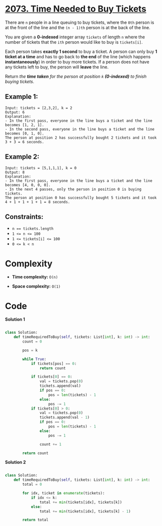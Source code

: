 # [2073. Time Needed to Buy Tickets](https://leetcode.com/problems/time-needed-to-buy-tickets/description/?envType=daily-question&envId=2024-04-09)

There are `n` people in a line queuing to buy tickets, where the `0th` person is at the front of the line and the `(n - 1)th` person is at the back of the line.

You are given a **0-indexed** integer array `tickets` of length `n` where the number of tickets that the `ith` person would like to buy is `tickets[i]`.

Each person takes **exactly 1 second** to buy a ticket. A person can only buy **1 ticket at a time** and has to go back to **the end** of the line (which happens **instantaneously**) in order to buy more tickets. If a person does not have any tickets left to buy, the person will **leave** the line.

Return _the **time taken** for the person at position `k` **(0-indexed)** to finish buying tickets_.

## Example 1:

```
Input: tickets = [2,3,2], k = 2
Output: 6
Explanation:
- In the first pass, everyone in the line buys a ticket and the line becomes [1, 2, 1].
- In the second pass, everyone in the line buys a ticket and the line becomes [0, 1, 0].
The person at position 2 has successfully bought 2 tickets and it took 3 + 3 = 6 seconds.
```

## Example 2:

```
Input: tickets = [5,1,1,1], k = 0
Output: 8
Explanation:
- In the first pass, everyone in the line buys a ticket and the line becomes [4, 0, 0, 0].
- In the next 4 passes, only the person in position 0 is buying tickets.
The person at position 0 has successfully bought 5 tickets and it took 4 + 1 + 1 + 1 + 1 = 8 seconds.
```

## Constraints:

- `n == tickets.length`
- `1 <= n <= 100`
- `1 <= tickets[i] <= 100`
- `0 <= k < n`

# Complexity

- **Time complexity:**
  `O(n)`

- **Space complexity:**
  `O(1)`

# Code

**Solution 1**

```python

class Solution:
    def timeRequiredToBuy(self, tickets: List[int], k: int) -> int:
        count = 0

        pos = k

        while True:
            if tickets[pos] == 0:
                return count

            if tickets[0] == 0:
                val = tickets.pop(0)
                tickets.append(val)
                if pos == 0:
                    pos = len(tickets) - 1
                else:
                    pos -= 1
            if tickets[0] > 0:
                val = tickets.pop(0)
                tickets.append(val - 1)
                if pos == 0:
                    pos = len(tickets) - 1
                else:
                    pos -= 1

                count += 1

        return count

```

**Solution 2**

```python

class Solution:
    def timeRequiredToBuy(self, tickets: List[int], k: int) -> int:
        total = 0

        for idx, ticket in enumerate(tickets):
            if idx <= k:
                total += min(tickets[idx], tickets[k])
            else:
                total += min(tickets[idx], tickets[k] - 1)

        return total

```
